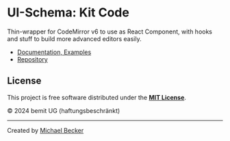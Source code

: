# UI-Schema: Kit Code

Thin-wrapper for CodeMirror v6 to use as React Component, with hooks and stuff to build more advanced editors easily.

- [Documentation, Examples](https://ui-schema.bemit.codes/docs/kit-codemirror/kit-codemirror)
- [Repository](https://github.com/ui-schema/react-codemirror)

## License

This project is free software distributed under the [**MIT License**](https://github.com/ui-schema/ui-schema/blob/master/LICENSE).

© 2024 bemit UG (haftungsbeschränkt)

***

Created by [Michael Becker](https://i-am-digital.eu)
